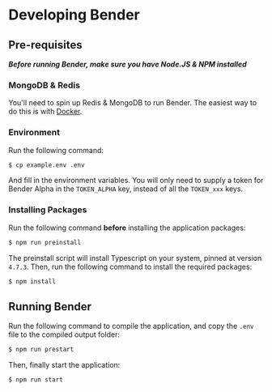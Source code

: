 # Developing Bender

## Pre-requisites

_**Before running Bender, make sure you have Node.JS & NPM installed**_

### MongoDB & Redis

You'll need to spin up Redis & MongoDB to run Bender. The easiest way to do this is with [Docker](https://docker.com/).

### Environment

Run the following command:

```bash
$ cp example.env .env
```

And fill in the environment variables. You will only need to supply a token for Bender Alpha in the `TOKEN_ALPHA` key, instead of all the `TOKEN_xxx` keys.

### Installing Packages

Run the following command **before** installing the application packages:

```bash
$ npm run preinstall
```

The preinstall script will install Typescript on your system, pinned at version `4.7.3`. Then, run the following command to install the required packages:

```bash
$ npm install
```

## Running Bender

Run the following command to compile the application, and copy the `.env` file to the compiled output folder:

```bash
$ npm run prestart
```

Then, finally start the application:

```bash
$ npm run start
```